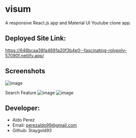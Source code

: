# visum
A responsive React.js app and Material UI Youtube clone app. 





## Deployed Site Link:
https://648bcaa38fa4691a20f3b4e0--fascinating-rolypoly-57090f.netlify.app/



## Screenshots

![image](https://github.com/Staygold93/visum/assets/112224915/bc8b0318-91df-41b6-9465-1b7b6aade639)

Search Feature
![image](https://github.com/Staygold93/visum/assets/112224915/1655591f-3059-4e3a-81c4-200318208630)
![image](https://github.com/Staygold93/visum/assets/112224915/95a9f37d-3888-485c-bc12-0b18e4f6664a)


## Developer: 
* Aldo Perez
* Email: perezaldo99@gmail.com
* Github: Staygold93
